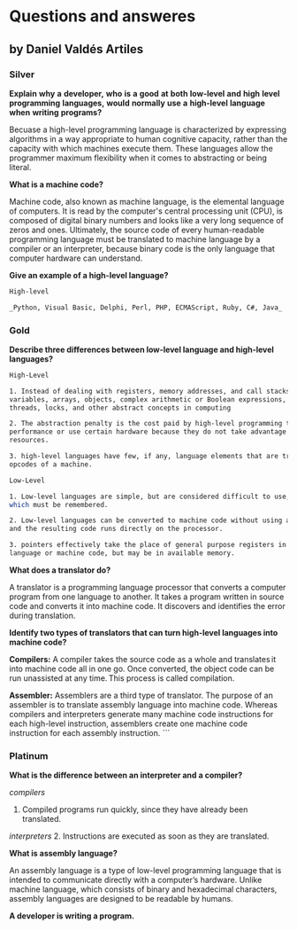 
# Questions and answeres 
## by Daniel Valdés Artiles

### Silver

**Explain** **why** **a** **developer,** **who** **is** **a** **good** **at** **both** **low-level** **and** **high** **level**
**programming** **languages,** **would** **normally** **use** **a** **high-level** **language** **when** **writing** **programs?**

Becuase a high-level programming language is characterized by expressing algorithms in a way appropriate to
human cognitive capacity, rather than the capacity with which machines execute them. These languages ​​allow
the programmer maximum flexibility when it comes to abstracting or being literal.

**What is a machine code?**

Machine code, also known as machine language, is the elemental language of computers.
It is read by the computer's central processing unit (CPU), is composed of digital binary numbers and looks
like a very long sequence of zeros and ones. Ultimately, the source code of every human-readable programming 
language must be translated to machine language by a compiler or an interpreter,
because binary code is the only language that computer hardware can understand.

**Give an example of a high-level language?**

```sh
High-level
```
```sh
_Python, Visual Basic, Delphi, Perl, PHP, ECMAScript, Ruby, C#, Java_
```
### Gold

**Describe three differences between low-level language and high-level languages?**

```sh
High-Level
```
```sh
1. Instead of dealing with registers, memory addresses, and call stacks, high-level languages ​​deal with
variables, arrays, objects, complex arithmetic or Boolean expressions, subroutines and functions, loops,
threads, locks, and other abstract concepts in computing
```
```sh
2. The abstraction penalty is the cost paid by high-level programming techniques for not being able to optimize
performance or use certain hardware because they do not take advantage of certain low-level architectural
resources.
```
```sh
3. high-level languages ​​have few, if any, language elements that are translated directly into the native
opcodes of a machine.
```
```sh
Low-Level
```
```sh
1. Low-level languages are simple, but are considered difficult to use, due to the numerous technical details
which must be remembered.
```
```sh
2. Low-level languages can be converted to machine code without using a compiler or interpreter,
and the resulting code runs directly on the processor.
```
```sh
3. pointers effectively take the place of general purpose registers in low-level languages such as assembly
language or machine code, but may be in available memory.
```

**What does a translator do?**

A translator is a programming language processor that converts a computer program from one language
to another. It takes a program written in source code and converts it into machine code.
It discovers and identifies the error during translation.

**Identify two types of translators that can turn high-level languages into machine code?**


**Compilers:** A compiler takes the source code as a whole and translates it into machine code all in one go.
Once converted, the object code can be run unassisted at any time. This process is called compilation.


**Assembler:** Assemblers are a third type of translator. The purpose of an assembler is to translate 
assembly language into machine code. Whereas compilers and interpreters generate many machine code 
instructions for each high-level instruction, assemblers create one machine code instruction for each 
assembly instruction. ```

### Platinum

**What is the difference between an interpreter and a compiler?**

*compilers*
1. Compiled programs run quickly, since they have already been translated.

*interpreters*
2. Instructions are executed as soon as they are translated.

**What is assembly language?**

An assembly language is a type of low-level programming language that is intended to communicate directly with
a computer’s hardware. Unlike machine language, which consists of binary and hexadecimal characters, assembly
languages are designed to be readable by humans.

**A developer is writing a program.**

